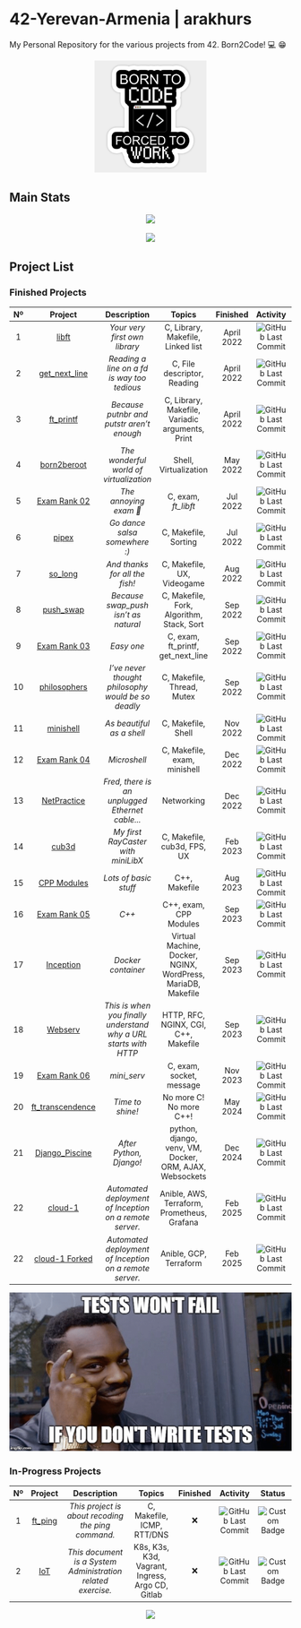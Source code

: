 # 42-Yerevan-Armenia | arakhurs
My Personal Repository for the various projects from 42. Born2Code! :computer: :grin:

<p align="center">
  <a href="https://www.42yerevan.am/">
    <img src="https://github.com/Aramxxx8691/Git_Images/blob/master/btc.png" with=200 height=200>
  </a>
</p>



## Main Stats

<p align="center">
  <a href="https://profile.intra.42.fr/users/arakhurs">
    <img src="https://badgen.net/badge/Born2Code/arakhurs/blue?cache=86400&icon=https://meta.intra.42.fr/images/42_logo.svg">
  </a>
</p>

<p align="center">
  <a href="https://github.com/Aramxxx8691/42-Yerevan-Armenia">
    <img src="https://badge.mediaplus.ma/greenbinary/arakhurs?1337Badge=off&UM6P=off">
<!--     <img src="https://badge42.vercel.app/api/v2/cl2hghdn0015509jwbq3g6pgx/stats?cursusId=21&coalitionId=undefined"> -->
  </a>
</p>

## Project List

### Finished Projects

|  Nº  | Project | Description | Topics | Finished | Activity | Status |
| :--: | :-----: | :---------: | :----: | :------: | :------: | :----: |
| 1 | [libft](https://github.com/Aramxxx8691/Libft-42) | *Your very first own library* | C, Library, Makefile, Linked list | April 2022 | ![GitHub Last Commit](https://img.shields.io/github/last-commit/Aramxxx8691/Libft-42/master) | ![Custom Badge](https://badgen.net/badge/Score/125%25/green?labelColor=blue&scale=2&cache=86400) |
| 2 | [get_next_line](https://github.com/Aramxxx8691/Get-Next-Line-42) | *Reading a line on a *fd* is way too tedious* | C, File descriptor, Reading | April 2022 | ![GitHub Last Commit](https://img.shields.io/github/last-commit/Aramxxx8691/Get-Next-Line-42/master) | ![Custom Badge](https://badgen.net/badge/Score/125%25/green?labelColor=blue&scale=2&cache=86400) |
| 3 | [ft_printf](https://github.com/Aramxxx8691/PrintF-42) | *Because putnbr and putstr aren’t enough* | C, Library, Makefile, Variadic arguments, Print | April 2022 | ![GitHub Last Commit](https://img.shields.io/github/last-commit/Aramxxx8691/PrintF-42/master) | ![Custom Badge](https://badgen.net/badge/Score/100%25/green?labelColor=blue&scale=2&cache=86400) |
| 4 | [born2beroot](https://github.com/Aramxxx8691/Born2beRoot-42) | *The wonderful world of virtualization* | Shell, Virtualization | May 2022 | ![GitHub Last Commit](https://img.shields.io/github/last-commit/Aramxxx8691/Born2beRoot-42/master) | ![Custom Badge](https://badgen.net/badge/Score/110%25/green?labelColor=blue&scale=2&cache=86400) |
| 5 | [Exam Rank 02](https://github.com/42-Yerevan-Armenia/Exam_Rank_02) | *The annoying exam 👹* | C, exam, *ft_libft* | Jul 2022 | ![GitHub Last Commit](https://img.shields.io/github/last-commit/Aramxxx8691/Exam_Rank_02/master) | ![Custom Badge](https://badgen.net/badge/Score/100%25/green?labelColor=blue&scale=2&cache=86400) |
| 6 | [pipex](https://github.com/42-Yerevan-Armenia/Pipex-42) | *Go dance salsa somewhere :)* | C, Makefile, Sorting | Jul 2022 | ![GitHub Last Commit](https://img.shields.io/github/last-commit/Aramxxx8691/Pipex-42/master) | ![Custom Badge](https://badgen.net/badge/Score/100%25/green?labelColor=blue&scale=2&cache=86400) |
| 7 | [so_long](https://github.com/42-Yerevan-Armenia/So_long-42) | *And thanks for all the fish!* | C, Makefile, UX, Videogame | Aug 2022 | ![GitHub Last Commit](https://img.shields.io/github/last-commit/Aramxxx8691/So_long-42/master) | ![Custom Badge](https://badgen.net/badge/Score/117%25/green?labelColor=blue&scale=2&cache=86400) |
| 8 | [push_swap](https://github.com/42-Yerevan-Armenia/Push_swap-42) | *Because swap_push isn’t as natural* | C, Makefile, Fork, Algorithm, Stack, Sort | Sep 2022 | ![GitHub Last Commit](https://img.shields.io/github/last-commit/Aramxxx8691/Push_swap-42/master) | ![Custom Badge](https://badgen.net/badge/Score/84%25/green?labelColor=blue&scale=2&cache=86400) |
| 9 | [Exam Rank 03](https://github.com/42-Yerevan-Armenia/Exam_Rank_03) | *Easy one* | C, exam, ft_printf, get_next_line | Sep 2022 | ![GitHub Last Commit](https://img.shields.io/github/last-commit/Aramxxx8691/Exam_Rank_03/master) | ![Custom Badge](https://badgen.net/badge/Score/100%25/green?labelColor=blue&scale=2&cache=86400) |
| 10 | [philosophers](https://github.com/42-Yerevan-Armenia/Philosophers-42) | *I’ve never thought philosophy would be so deadly* | C, Makefile, Thread, Mutex | Sep 2022 | ![GitHub Last Commit](https://img.shields.io/github/last-commit/Aramxxx8691/Philosophers-42/master) | ![Custom Badge](https://badgen.net/badge/Score/100%25/green?labelColor=blue&scale=2&cache=86400) |
| 11 | [minishell](https://github.com/42-Yerevan-Armenia/Minishell-42) | *As beautiful as a shell* | C, Makefile, Shell | Nov 2022 | ![GitHub Last Commit](https://img.shields.io/github/last-commit/Aramxxx8691/Minishell-42/master) | ![Custom Badge](https://badgen.net/badge/Score/100%25/green?labelColor=blue&scale=2&cache=86400) |
| 12 | [Exam Rank 04](https://github.com/42-Yerevan-Armenia/Exam_Rank_04) | *Microshell* | C, Makefile, exam, minishell | Dec 2022 | ![GitHub Last Commit](https://img.shields.io/github/last-commit/Aramxxx8691/Exam_Rank_04/master) | ![Custom Badge](https://badgen.net/badge/Score/100%25/green?labelColor=blue&scale=2&cache=86400) |
| 13 | [NetPractice](https://github.com/42-Yerevan-Armenia/NetPractice-42) | *Fred, there is an unplugged Ethernet cable...* | Networking | Dec 2022 | ![GitHub Last Commit](https://img.shields.io/github/last-commit/Aramxxx8691/NetPractice-42/master) | ![Custom Badge](https://badgen.net/badge/Score/100%25/green?labelColor=blue&scale=2&cache=86400) |
| 14 | [cub3d](https://github.com/42-Yerevan-Armenia/Cub3d-42) | *My first RayCaster with miniLibX* | C, Makefile, cub3d, FPS, UX | Feb 2023  | ![GitHub Last Commit](https://img.shields.io/github/last-commit/Aramxxx8691/Cub3d-42/master) | ![Custom Badge](https://badgen.net/badge/Score/110%25/green?labelColor=blue&scale=2&cache=86400) |
| 15 | [CPP Modules](https://github.com/42-Yerevan-Armenia/CPP-42) | *Lots of basic stuff* | C++, Makefile | Aug 2023 | ![GitHub Last Commit](https://img.shields.io/github/last-commit/Aramxxx8691/CPP-42/master) | ![Custom Badge](https://badgen.net/badge/Score/100%25/green?labelColor=blue&scale=2&cache=86400) |
| 16 | [Exam Rank 05](https://github.com/42-Yerevan-Armenia/Exam_Rank_05) | *C++* | C++, exam, CPP Modules | Sep 2023 | ![GitHub Last Commit](https://img.shields.io/github/last-commit/Aramxxx8691/Exam_Rank_05/master) | ![Custom Badge](https://badgen.net/badge/Score/100%25/green?labelColor=blue&scale=2&cache=86400) |
| 17 | [Inception](https://github.com/42-Yerevan-Armenia/Inception-42) | *Docker container* | Virtual Machine, Docker, NGINX, WordPress, MariaDB, Makefile | Sep 2023 | ![GitHub Last Commit](https://img.shields.io/github/last-commit/Aramxxx8691/Inception-42/master) | ![Custom Badge](https://badgen.net/badge/Score/100%25/green?labelColor=blue&scale=2&cache=86400) |
| 18 | [Webserv](https://github.com/42-Yerevan-Armenia/Webserv-42) | *This is when you finally understand why a URL starts with HTTP* | HTTP, RFC, NGINX, CGI, C++, Makefile | Sep 2023 | ![GitHub Last Commit](https://img.shields.io/github/last-commit/Aramxxx8691/Webserv-42/master) | ![Custom Badge](https://badgen.net/badge/Score/100%25/green?labelColor=blue&scale=2&cache=86400) |
| 19 | [Exam Rank 06](https://github.com/42-Yerevan-Armenia/Exam_Rank_06) | *mini_serv* | C, exam, socket, message | Nov 2023 | ![GitHub Last Commit](https://img.shields.io/github/last-commit/Aramxxx8691/Exam_Rank_06/master) | ![Custom Badge](https://badgen.net/badge/Score/100%25/green?labelColor=blue&scale=2&cache=86400) |
| 20 | [ft_transcendence](https://github.com/42-Yerevan-Armenia/ft_transcendence-42) | *Time to shine!* | No more C! No more C++! | May 2024 | ![GitHub Last Commit](https://img.shields.io/github/last-commit/Aramxxx8691/ft_transcendence-42/master) | ![Custom Badge](https://badgen.net/badge/Score/105%25/green?labelColor=blue&scale=2&cache=86400) |
| 21 | [Django_Piscine](https://github.com/Aramxxx8691/Django-42) | *After Python, Django!* | python, django, venv, VM, Docker, ORM, AJAX, Websockets | Dec 2024 | ![GitHub Last Commit](https://img.shields.io/github/last-commit/Aramxxx8691/Django-42/master) | ![Custom Badge](https://badgen.net/badge/Score/100%25/green?labelColor=blue&scale=2&cache=86400) |
| 22 | [cloud-1](https://github.com/42-Yerevan-Armenia/Cloud-1-42) | *Automated deployment of Inception on a remote server.* | Anible, AWS, Terraform, Prometheus, Grafana | Feb 2025 | ![GitHub Last Commit](https://img.shields.io/github/last-commit/Aramxxx8691/Cloud-1-42/master) | ![Custom Badge](https://badgen.net/badge/Score/100%25/green?labelColor=blue&scale=2&cache=86400) |
| 22 | [cloud-1 Forked](https://github.com/42-Yerevan-Armenia/Cloud-1) | *Automated deployment of Inception on a remote server.* | Anible, GCP, Terraform | Feb 2025 | ![GitHub Last Commit](https://img.shields.io/github/last-commit/Aramxxx8691/Cloud-1-42/master) | ![Custom Badge](https://badgen.net/badge/Score/100%25/green?labelColor=blue&scale=2&cache=86400) |

<p align="center">
  <a href="https://github.com/Aramxxx8691/Tester-42">
    <img src="https://github.com/Aramxxx8691/Git_Images/blob/master/meme_testing.png">
  </a>
</p>

### In-Progress Projects

|  Nº  | Project | Description | Topics | Finished | Activity | Status |
| :--: | :-----: | :---------: | :----: | :------: | :------: | :----: |
| 1 | [ft_ping](https://github.com/Aramxxx8691/Ping-42) | *This project is about recoding the ping command.* | C, Makefile, ICMP, RTT/DNS | ❌ | ![GitHub Last Commit](https://img.shields.io/github/last-commit/Aramxxx8691/Ping-42/master) | ![Custom Badge](https://badgen.net/badge/Suscribed/⏳/yellow?labelColor=yellow&scale=2&cache=86400) |
| 2 | [IoT](https://github.com/Aramxxx8691/IoT-42) | *This document is a System Administration related exercise.* | K8s, K3s, K3d, Vagrant, Ingress, Argo CD, Gitlab  | ❌ | ![GitHub Last Commit](https://img.shields.io/github/last-commit/Aramxxx8691/Ping-42/master) | ![Custom Badge](https://badgen.net/badge/Suscribed/⏳/yellow?labelColor=yellow&scale=2&cache=86400) |

<!---
madebypixel02/42-Madrid-Cursus
| 1 | [Exam Rank 05](https://github.com/42-Yerevan-Armenia/Exam_Rank_05) | *C++* | C++, Makefile, exam, CPP Modules | Sep 2023 | ![GitHub Last Commit](https://img.shields.io/github/last-commit/Aramxxx8691/Exam_Rank_05/master) | [![arakhurs's 42Project Score](https://badge42.vercel.app/api/v2/cl2hghdn0015509jwbq3g6pgx/project/2901567)](https://github.com/JaeSeoKim/badge42) |
--->

<p align="center">
  <a href="https://www.42yerevan.am/">
    <img src="https://github-readme-stats.vercel.app/api?username=Aramxxx8691&count_private=true&show_icons=true&theme=dark">
  </a>
</p>

